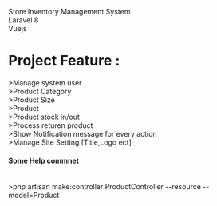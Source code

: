 


Store Inventory Management System </br> 
        Laravel 8 </br>
        Vuejs </br>

<h1>Project  Feature :</h1> 
>Manage system user </br>
>Product Category </br>
>Product Size </br>
>Product </br>
>Product stock in/out </br> 
>Process returen product </br>
>Show Notification message for every action </br>
>Manage Site Setting [Title,Logo ect] </br>



<h4>Some Help commnet  </h4> </br>
>php artisan make:controller ProductController --resource --model=Product </br>

